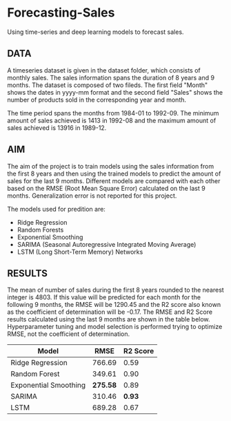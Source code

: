 # Forecasting-Sales
Using time-series and deep learning models to forecast sales.

## DATA
A timeseries dataset is given in the dataset folder, which consists of monthly sales. The sales information spans the duration of 8 years and 9 months. The dataset is composed of two fileds. The first field "Month" shows the dates in yyyy-mm format and the second field "Sales" shows the number of products sold in the corresponding year and month.  

The time period spans the months from 1984-01 to 1992-09. The minimum amount of sales achieved is 1413 in 1992-08 and the maximum amount of sales achieved is 13916 in 1989-12. 

## AIM 
The aim of the project is to train models using the sales information from the first 8 years and then using the trained models to predict the amount of sales for the last 9 months. Different models are compared with each other based on the RMSE (Root Mean Square Error) calculated on the last 9 months. Generalization error is not reported for this project. 

The models used for predition are:
* Ridge Regression
* Random Forests
* Exponential Smoothing
* SARIMA (Seasonal Autoregressive Integrated Moving Average)
* LSTM (Long Short-Term Memory) Networks

## RESULTS
The mean of number of sales during the first 8 years rounded to the nearest integer is 4803. If this value will be predicted for each month for the following 9 months, the RMSE will be 1290.45 and the R2 score also known as the coefficient of determination will be -0.17. The RMSE and R2 Score results calculated using the last 9 months are shown in the table below. Hyperparameter tuning and model selection is performed trying to optimize RMSE, not the coefficient of determination.   

Model | RMSE | R2 Score
--- | --- | ---
Ridge Regression | 766.69 | 0.59 
Random Forest | 349.61 | 0.90
Exponential Smoothing | __275.58__ | 0.89
SARIMA | 310.46 | __0.93__
LSTM | 689.28 | 0.67 
